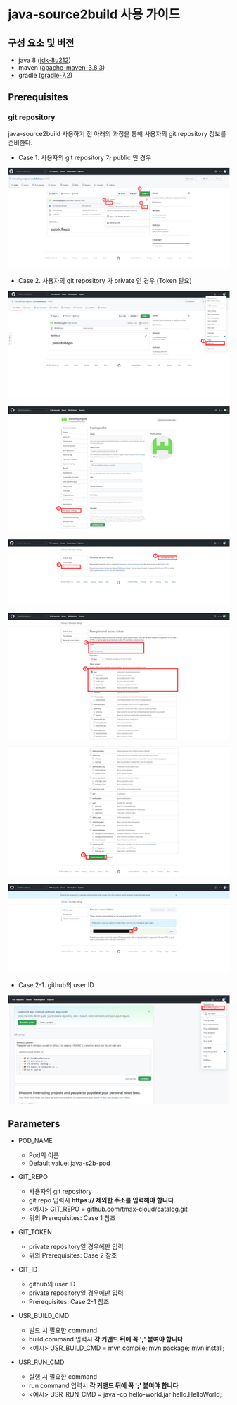 # java-source2build 사용 가이드

## 구성 요소 및 버전
* java 8 ([jdk-8u212](https://www.oracle.com/java/technologies/javase/8u212-relnotes.html))
* maven ([apache-maven-3.8.3](https://dlcdn.apache.org/maven/maven-3/3.8.3/binaries/apache-maven-3.8.3-bin.tar.gz))
* gradle ([gradle-7.2](https://services.gradle.org/distributions/gradle-7.2-bin.zip))

## Prerequisites

### git repository

java-source2build 사용하기 전 아래의 과정을 통해 사용자의 git repository 정보를 준비한다.

* Case 1. 사용자의 git repository 가 public 인 경우
  
![image](figure/public_repo.png)
  
* Case 2. 사용자의 git repository 가 private 인 경우 (Token 필요)
   
![image](figure/private_repo_1.png)

![image](figure/private_repo_2.png)

![image](figure/private_repo_3.png)

![image](figure/private_repo_4.png)

![image](figure/private_repo_5.png)

![image](figure/private_repo_6.png)

  * Case 2-1. github의 user ID
  
![image](figure/userID.png)


## Parameters

* POD_NAME
  * Pod의 이름
  * Default value: java-s2b-pod
  
* GIT_REPO
  * 사용자의 git repository
  * git repo 입력시 **https:// 제외한 주소를 입력해야 합니다** 
  * <예시> GIT_REPO = github.com/tmax-cloud/catalog.git
  * 위의 Prerequisites: Case 1 참조
  
* GIT_TOKEN
  * private repository일 경우에만 입력
  * 위의 Prerequisites: Case 2 참조
  
* GIT_ID
  * github의 user ID
  * private repository일 경우에만 입력
  * Prerequisites: Case 2-1 참조

* USR_BUILD_CMD
  * 빌드 시 필요한 command
  * build command 입력시 **각 커맨드 뒤에 꼭 ';' 붙여야 합니다**
  * <예시> USR_BUILD_CMD = mvn compile; mvn package; mvn install;

* USR_RUN_CMD
  * 실행 시 필요한 command
  * run command 입력시 **각 커맨드 뒤에 꼭 ';' 붙여야 합니다**
  * <예시> USR_RUN_CMD = java -cp hello-world.jar hello.HelloWorld;

